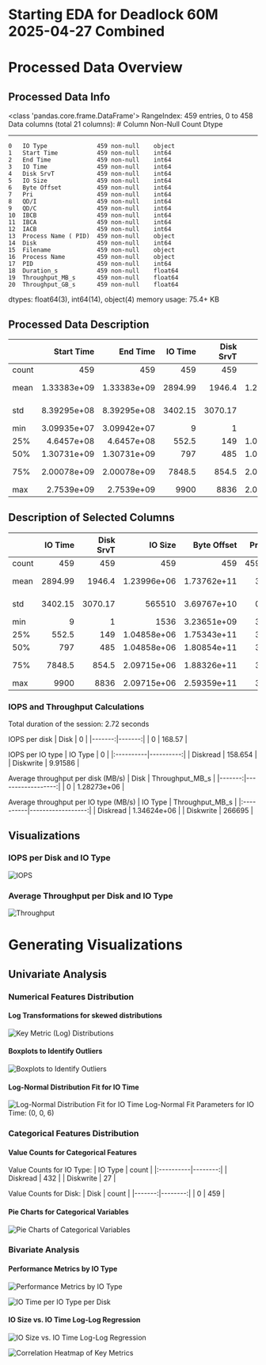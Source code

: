 # Starting EDA for Deadlock 60M 2025-04-27 Combined

# Processed Data Overview

## Processed Data Info
<class 'pandas.core.frame.DataFrame'>
   RangeIndex: 459 entries, 0 to 458
   Data columns (total 21 columns):
    #   Column               Non-Null Count  Dtype  
   ---  ------               --------------  -----  
    0   IO Type              459 non-null    object 
    1   Start Time           459 non-null    int64  
    2   End Time             459 non-null    int64  
    3   IO Time              459 non-null    int64  
    4   Disk SrvT            459 non-null    int64  
    5   IO Size              459 non-null    int64  
    6   Byte Offset          459 non-null    int64  
    7   Pri                  459 non-null    int64  
    8   QD/I                 459 non-null    int64  
    9   QD/C                 459 non-null    int64  
    10  IBCB                 459 non-null    int64  
    11  IBCA                 459 non-null    int64  
    12  IACB                 459 non-null    int64  
    13  Process Name ( PID)  459 non-null    object 
    14  Disk                 459 non-null    int64  
    15  Filename             459 non-null    object 
    16  Process Name         459 non-null    object 
    17  PID                  459 non-null    int64  
    18  Duration_s           459 non-null    float64
    19  Throughput_MB_s      459 non-null    float64
    20  Throughput_GB_s      459 non-null    float64
   dtypes: float64(3), int64(14), object(4)
   memory usage: 75.4+ KB
   

## Processed Data Description
|       |    Start Time |      End Time |   IO Time |   Disk SrvT |          IO Size |   Byte Offset |   Pri |       QD/I |       QD/C |       IBCB |       IBCA |       IACB |   Disk |      PID |    Duration_s |   Throughput_MB_s |   Throughput_GB_s |
|:------|--------------:|--------------:|----------:|------------:|-----------------:|--------------:|------:|-----------:|-----------:|-----------:|-----------:|-----------:|-------:|---------:|--------------:|------------------:|------------------:|
| count | 459           | 459           |    459    |      459    |    459           | 459           |   459 | 459        | 459        | 459        | 459        | 459        |    459 |   459    | 459           |     459           |        459        |
| mean  |   1.33383e+09 |   1.33383e+09 |   2894.99 |     1946.4  |      1.23996e+06 |   1.73762e+11 |     3 |   0.640523 |   0.640523 |   0.496732 |   0.143791 |   0.154684 |      0 | 27787.6  |   2.89499e-06 |       1.28273e+06 |       1252.67     |
| std   |   8.39295e+08 |   8.39295e+08 |   3402.15 |     3070.17 | 565510           |   3.69767e+10 |     0 |   1.11136  |   1.10939  |   0.947008 |   0.429557 |   0.481123 |      0 |  7485.51 |   3.40215e-06 |       1.04228e+06 |       1017.85     |
| min   |   3.09935e+07 |   3.09942e+07 |      9    |        1    |   1536           |   3.23651e+09 |     3 |   0        |   0        |   0        |   0        |   0        |      0 |     4    |   9e-09       |     999.169       |          0.975751 |
| 25%   |   4.6457e+08  |   4.6457e+08  |    552.5  |      149    |      1.04858e+06 |   1.75343e+11 |     3 |   0        |   0        |   0        |   0        |   0        |      0 | 29800    |   5.525e-07   |  157628           |        153.934    |
| 50%   |   1.30731e+09 |   1.30731e+09 |    797    |      485    |      1.04858e+06 |   1.80854e+11 |     3 |   0        |   0        |   0        |   0        |   0        |      0 | 29800    |   7.97e-07    |       1.32802e+06 |       1296.9      |
| 75%   |   2.00078e+09 |   2.00078e+09 |   7848.5  |      854.5  |      2.09715e+06 |   1.88326e+11 |     3 |   1        |   1        |   1        |   0        |   0        |      0 | 29800    |   7.8485e-06  |       2.06718e+06 |       2018.73     |
| max   |   2.7539e+09  |   2.7539e+09  |   9900    |     8836    |      2.09715e+06 |   2.59359e+11 |     3 |   7        |   7        |   7        |   3        |   5        |      0 | 29800    |   9.9e-06     |       4.37637e+06 |       4273.8      |

## Description of Selected Columns
|       |   IO Time |   Disk SrvT |          IO Size |   Byte Offset |   Pri |       QD/I |       QD/C |       IBCB |       IBCA |       IACB |    Duration_s |   Throughput_MB_s |   Throughput_GB_s |
|:------|----------:|------------:|-----------------:|--------------:|------:|-----------:|-----------:|-----------:|-----------:|-----------:|--------------:|------------------:|------------------:|
| count |    459    |      459    |    459           | 459           |   459 | 459        | 459        | 459        | 459        | 459        | 459           |     459           |        459        |
| mean  |   2894.99 |     1946.4  |      1.23996e+06 |   1.73762e+11 |     3 |   0.640523 |   0.640523 |   0.496732 |   0.143791 |   0.154684 |   2.89499e-06 |       1.28273e+06 |       1252.67     |
| std   |   3402.15 |     3070.17 | 565510           |   3.69767e+10 |     0 |   1.11136  |   1.10939  |   0.947008 |   0.429557 |   0.481123 |   3.40215e-06 |       1.04228e+06 |       1017.85     |
| min   |      9    |        1    |   1536           |   3.23651e+09 |     3 |   0        |   0        |   0        |   0        |   0        |   9e-09       |     999.169       |          0.975751 |
| 25%   |    552.5  |      149    |      1.04858e+06 |   1.75343e+11 |     3 |   0        |   0        |   0        |   0        |   0        |   5.525e-07   |  157628           |        153.934    |
| 50%   |    797    |      485    |      1.04858e+06 |   1.80854e+11 |     3 |   0        |   0        |   0        |   0        |   0        |   7.97e-07    |       1.32802e+06 |       1296.9      |
| 75%   |   7848.5  |      854.5  |      2.09715e+06 |   1.88326e+11 |     3 |   1        |   1        |   1        |   0        |   0        |   7.8485e-06  |       2.06718e+06 |       2018.73     |
| max   |   9900    |     8836    |      2.09715e+06 |   2.59359e+11 |     3 |   7        |   7        |   7        |   3        |   5        |   9.9e-06     |       4.37637e+06 |       4273.8      |

### IOPS and Throughput Calculations

Total duration of the session: 2.72 seconds

IOPS per disk
|   Disk |      0 |
|-------:|-------:|
|      0 | 168.57 |

IOPS per IO type
| IO Type   |         0 |
|:----------|----------:|
| Diskread  | 158.654   |
| Diskwrite |   9.91586 |

Average throughput per disk (MB/s)
|   Disk |   Throughput_MB_s |
|-------:|------------------:|
|      0 |       1.28273e+06 |

Average throughput per IO type (MB/s)
| IO Type   |   Throughput_MB_s |
|:----------|------------------:|
| Diskread  |       1.34624e+06 |
| Diskwrite |  266695           |

## Visualizations

### IOPS per Disk and IO Type
![IOPS](images\iops_by_disk_and_type.png)

### Average Throughput per Disk and IO Type
![Throughput](images\Throughput_by_disk_and_type.png)

# Generating Visualizations

## Univariate Analysis

### Numerical Features Distribution

#### Log Transformations for skewed distributions
![Key Metric (Log) Distributions](images\key_metric_distributions.png)

#### Boxplots to Identify Outliers
![Boxplots to Identify Outliers](images\Boxplots_outliers.png)

#### Log-Normal Distribution Fit for IO Time
![Log-Normal Distribution Fit for IO Time](images\lognormal_io_time.png)
Log-Normal Fit Parameters for IO Time: (0, 0, 6)

### Categorical Features Distribution

#### Value Counts for Categorical Features

Value Counts for IO Type:
| IO Type   |   count |
|:----------|--------:|
| Diskread  |     432 |
| Diskwrite |      27 |

Value Counts for Disk:
|   Disk |   count |
|-------:|--------:|
|      0 |     459 |

#### Pie Charts for Categorical Variables
![Pie Charts of Categorical Variables](images\categorical_pie_charts.png)

### Bivariate Analysis

#### Performance Metrics by IO Type
![Performance Metrics by IO Type](images\performance_metrics_by_io_type.png)

![IO Time per IO Type per Disk](images\io_time_per_io_type_per_disk.png)

#### IO Size vs. IO Time Log-Log Regression
![IO Size vs. IO Time Log-Log Regression](images\io_size_vs_duration_loglog.png)

![Correlation Heatmap of Key Metrics](images\correlation_heatmap.png)

